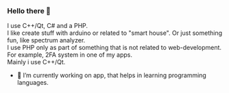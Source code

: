 ### Hello there 👋
I use C++/Qt, C# and a PHP.<br>
I like create stuff with arduino or related to "smart house". Or just something fun, like spectrum analyzer.<br>
I use PHP only as part of something that is not related to web-development. For example, 2FA system in one of my apps. <br>
Mainly i use C++/Qt. <br>
- 🔭 I’m currently working on app, that helps in learning programming languages. 
